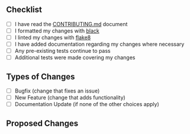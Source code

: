 ## Checklist

<!--
    Place an `x` in the boxes you have addressed. You can also fill these out after creating the Pull Request. If you're unsure about any of them, don't hesitate to ask. This is simply a reminder of what we are going to look for before merging your code.
-->

- [ ] I have read the [CONTRIBUTING.md](../CONTRIBUTING.md) document
- [ ] I formatted my changes with [black](https://github.com/psf/black)
- [ ] I linted my changes with [flake8](https://github.com/PyCQA/flake8)
- [ ] I have added documentation regarding my changes where necessary
- [ ] Any pre-existing tests continue to pass
- [ ] Additional tests were made covering my changes

## Types of Changes

<!--
    Place an `x` in the box that applies.
-->

- [ ] Bugfix (change that fixes an issue)
- [ ] New Feature (change that adds functionality)
- [ ] Documentation Update (if none of the other choices apply)

## Proposed Changes

<!--
    Describe the big picture of your changes here to communicate to why this pull request has been made and should be accepted.
    If it fixes a bug or resolves a feature request, please be sure to link to that issue.
-->
